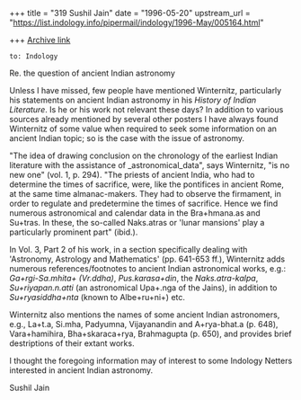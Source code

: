 +++
title = "319 Sushil Jain"
date = "1996-05-20"
upstream_url = "https://list.indology.info/pipermail/indology/1996-May/005164.html"

+++
[Archive link](https://list.indology.info/pipermail/indology/1996-May/005164.html)

	to: Indology

Re. the question of ancient Indian astronomy

Unless I have missed, few people have mentioned Winternitz,
particularly his statements on ancient Indian astronomy in his
_History of Indian Literature_. Is he or his work not relevant
these days? In addition to various sources already mentioned by
several other posters I have always found Winternitz of some
value when required to seek some information on an ancient Indian
topic; so is the case with the issue of astronomy.

"The idea of drawing conclusion on the chronology of the earliest
Indian literature with the assistance of _astronomical_data",
says Winternitz, "is no new one" (vol. 1, p. 294). "The priests
of ancient India, who had to determine the times of sacrifice,
were, like the pontifices in ancient Rome, at the same time
almanac-makers. They had to observe the firmament, in order to
regulate and predetermine the times of sacrifice. Hence we find
numerous astronomical and calendar data in the Bra+hmana.as and
Su+tras. In these, the so-called Naks.atras or 'lunar mansions'
play a particularly prominent part" (ibid.).

In Vol. 3, Part 2 of his work, in a section specifically dealing
with 'Astronomy, Astrology and Mathematics' (pp. 641-653 ff.),
Winternitz adds numerous references/footnotes to ancient Indian
astronomical works, e.g.: _Ga+rgi-Sa.mhita+ (Vr.ddha)_,
_Pus.karasa+din_, the _Naks.atra-kalpa_, _Su+riyapan.n.atti_ (an
astronomical Upa+.nga of the Jains), in addition to
_Su+ryasiddha+nta_ (known to Albe+ru+ni+) etc.

Winternitz also mentions the names of some ancient Indian
astronomers, e.g., La+t.a, Si.mha, Padyumna, Vijayanandin and
A+rya-bhat.a (p. 648), Vara+hamihira, Bha+skaraca+rya,
Brahmagupta (p. 650), and provides brief destriptions of their
extant works.

I thought the foregoing information may of interest to some
Indology Netters interested in ancient Indian astronomy.

Sushil Jain






